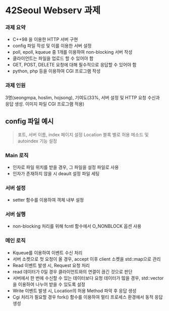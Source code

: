 # 42Seoul Webserv 과제

### 과제 요약
- C++98 을 이용한 HTTP 서버 구현
- config 파일 작성 및 이를 이용한 서버 설정
- poll, epoll, kqueue 중 1개를 이용하여 non-blocking 서버 작성
- 클라이언트는 파일을 업로드 할 수 있어야 함
- GET, POST, DELETE 요청에 대해 필수적으로 응답할 수 있어야 함
- python, php 등을 이용하여 CGI 프로그램 작성

### 과제 인원
3명(seongmpa, hoslim, hojsong), 기여도(33%, 서버 설정 및 HTTP 요청 수신과 응답 생성. 이미지 파일 CGI 프로그램 적용)

## config 파일 예시
> 포트, 서버 이름, index 페이지 설정
> Location 블록 별로 허용 메소드 및 autoindex 기능 설정

### Main 로직

- 인자로 파일 위치를 받을 경우, 그 파일을 설정 파일로 사용
- 인자가 존재하지 않을 시 deault 설정 파일 세팅

### 서버 설정

- setter 함수를 이용하여 객체 내부 설정

### 서버 실행

- non-blocking 처리를 위해 fcntl 함수에서 O_NONBLOCK 옵션 사용

### 메인 로직
- Kqueue를 이용하여 이벤트 수신 처리
- 서버 소켓으로 첫 요청이 올 경우, accept 이후 client 소켓을 std::map으로 관리
- Read 이벤트 발생 시, Request 요청 처리
- read 데이터가 0일 경우 클라이언트와의 연결이 끊긴 것으로 판단
- 서버에서 한 번에 수신할 수 있는 데이터보다 요청 데이터가 많을 경우, std::vector<char>을 이용하여 나누어 받을 수 있도록 설정
- Write 이벤트 발생 시, Location의 허용 Method 파악 후 응답 생성
- Cgi 처리가 필요할 경우 fork() 함수를 이용하여 멀티 프로세스 환경에서 동적 응답 생성
